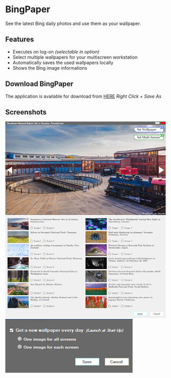 # BingPaper

See the latest Bing daily photos and use them as your wallpaper.


## Features

- Executes on log-on _(selectable in option)_
- Select multiple wallpapers for your multiscreen workstation
- Automatically saves the used wallpapers locally
- Shows the Bing image informations


## Download BingPaper

The application is available for download from [HERE](/BingPaper.zip) _Right Click + Save As_

## Screenshots
![Screenshots](/Images/bingpaper_new.png)
![Screenshots](/Images/bingpaper_new_multiscreen.png)
![Screenshots](/Images/options.png)
